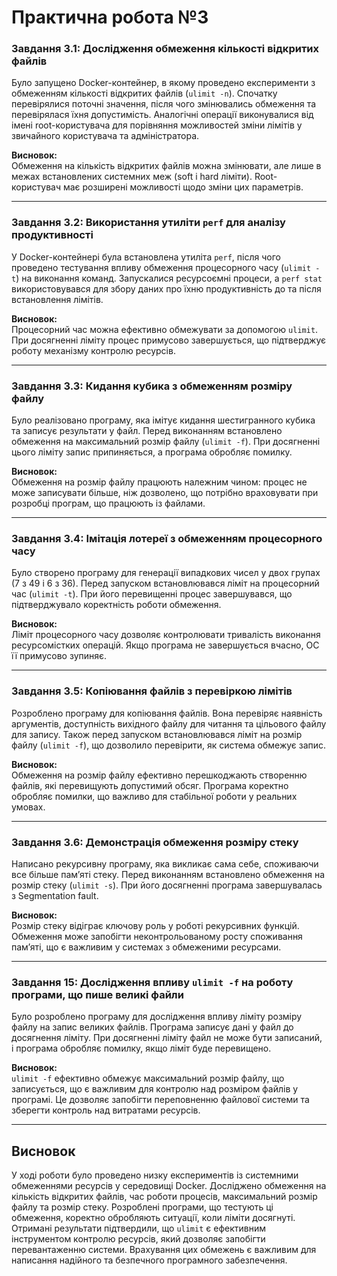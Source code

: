 # Практична робота №3

### Завдання 3.1: Дослідження обмеження кількості відкритих файлів
Було запущено Docker-контейнер, в якому проведено експерименти з обмеженням кількості відкритих файлів (`ulimit -n`). Спочатку перевірялися поточні значення, після чого змінювались обмеження та перевірялася їхня допустимість. Аналогічні операції виконувалися від імені root-користувача для порівняння можливостей зміни лімітів у звичайного користувача та адміністратора.

**Висновок:**  
Обмеження на кількість відкритих файлів можна змінювати, але лише в межах встановлених системних меж (soft і hard ліміти). Root-користувач має розширені можливості щодо зміни цих параметрів.

---

### Завдання 3.2: Використання утиліти `perf` для аналізу продуктивності
У Docker-контейнері була встановлена утиліта `perf`, після чого проведено тестування впливу обмеження процесорного часу (`ulimit -t`) на виконання команд. Запускалися ресурсоємні процеси, а `perf stat` використовувався для збору даних про їхню продуктивність до та після встановлення лімітів.

**Висновок:**  
Процесорний час можна ефективно обмежувати за допомогою `ulimit`. При досягненні ліміту процес примусово завершується, що підтверджує роботу механізму контролю ресурсів.

---

### Завдання 3.3: Кидання кубика з обмеженням розміру файлу
Було реалізовано програму, яка імітує кидання шестигранного кубика та записує результати у файл. Перед виконанням встановлено обмеження на максимальний розмір файлу (`ulimit -f`). При досягненні цього ліміту запис припиняється, а програма обробляє помилку.

**Висновок:**  
Обмеження на розмір файлу працюють належним чином: процес не може записувати більше, ніж дозволено, що потрібно враховувати при розробці програм, що працюють із файлами.

---

### Завдання 3.4: Імітація лотереї з обмеженням процесорного часу
Було створено програму для генерації випадкових чисел у двох групах (7 з 49 і 6 з 36). Перед запуском встановлювався ліміт на процесорний час (`ulimit -t`). При його перевищенні процес завершувався, що підтверджувало коректність роботи обмеження.

**Висновок:**  
Ліміт процесорного часу дозволяє контролювати тривалість виконання ресурсомістких операцій. Якщо програма не завершується вчасно, ОС її примусово зупиняє.

---

### Завдання 3.5: Копіювання файлів з перевіркою лімітів
Розроблено програму для копіювання файлів. Вона перевіряє наявність аргументів, доступність вихідного файлу для читання та цільового файлу для запису. Також перед запуском встановлювався ліміт на розмір файлу (`ulimit -f`), що дозволило перевірити, як система обмежує запис.

**Висновок:**  
Обмеження на розмір файлу ефективно перешкоджають створенню файлів, які перевищують допустимий обсяг. Програма коректно обробляє помилки, що важливо для стабільної роботи у реальних умовах.

---

### Завдання 3.6: Демонстрація обмеження розміру стеку
Написано рекурсивну програму, яка викликає сама себе, споживаючи все більше пам’яті стеку. Перед виконанням встановлено обмеження на розмір стеку (`ulimit -s`). При його досягненні програма завершувалась з Segmentation fault.

**Висновок:**  
Розмір стеку відіграє ключову роль у роботі рекурсивних функцій. Обмеження може запобігти неконтрольованому росту споживання пам’яті, що є важливим у системах з обмеженими ресурсами.

---

### Завдання 15: Дослідження впливу `ulimit -f` на роботу програми, що пише великі файли
Було розроблено програму для дослідження впливу ліміту розміру файлу на запис великих файлів. Програма записує дані у файл до досягнення ліміту. При досягненні ліміту файл не може бути записаний, і програма обробляє помилку, якщо ліміт буде перевищено.

**Висновок:**  
`ulimit -f` ефективно обмежує максимальний розмір файлу, що записується, що є важливим для контролю над розміром файлів у програмі. Це дозволяє запобігти переповненню файлової системи та зберегти контроль над витратами ресурсів.

---

## Висновок
У ході роботи було проведено низку експериментів із системними обмеженнями ресурсів у середовищі Docker. Досліджено обмеження на кількість відкритих файлів, час роботи процесів, максимальний розмір файлу та розмір стеку. Розроблені програми, що тестують ці обмеження, коректно обробляють ситуації, коли ліміти досягнуті. Отримані результати підтвердили, що `ulimit` є ефективним інструментом контролю ресурсів, який дозволяє запобігти перевантаженню системи. Врахування цих обмежень є важливим для написання надійного та безпечного програмного забезпечення.
